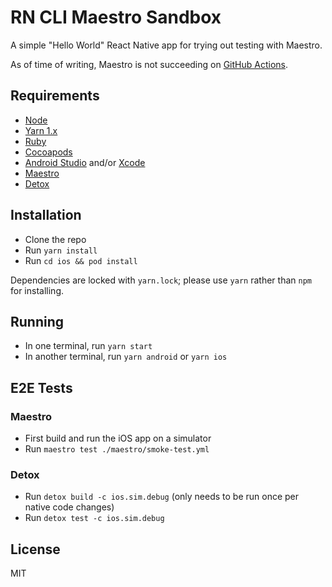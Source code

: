 # RN CLI Maestro Sandbox

A simple "Hello World" React Native app for trying out testing with Maestro.

As of time of writing, Maestro is not succeeding on [GitHub Actions](https://github.com/CodingItWrong/RNCLIMaestroSandbox/actions).

## Requirements

- [Node](https://nodejs.org)
- [Yarn 1.x](https://classic.yarnpkg.com/lang/en/)
- [Ruby](https://www.ruby-lang.org/)
- [Cocoapods](https://cocoapods.org/)
- [Android Studio](https://developer.android.com/studio) and/or [Xcode](https://developer.apple.com/xcode/)
- [Maestro](https://maestro.mobile.dev/getting-started/installing-maestro)
- [Detox](https://wix.github.io/Detox/docs/introduction/getting-started#1-command-line-tools-detox-cli)

## Installation

- Clone the repo
- Run `yarn install`
- Run `cd ios && pod install`

Dependencies are locked with `yarn.lock`; please use `yarn` rather than `npm` for installing.

## Running

- In one terminal, run `yarn start`
- In another terminal, run `yarn android` or `yarn ios`

## E2E Tests

### Maestro

- First build and run the iOS app on a simulator
- Run `maestro test ./maestro/smoke-test.yml`

### Detox

- Run `detox build -c ios.sim.debug` (only needs to be run once per native code changes)
- Run `detox test -c ios.sim.debug`

## License

MIT
